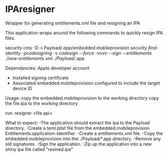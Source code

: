 # IPAresigner
Wrapper for generating entitlements.xml file and resigning an IPA 

This application wraps around the following commands to quickly resign IPA files.

security cms -D -i Payload/*.app/embedded.mobileprovision
security find-identity -pcodesigning -v
codesign --force -vvvv --sign <unique certificate ID> --entitlements ./new-entitlements.xml ./Payload/*.app

Dependancies:
Apple developer account
  - Installed signing certificate
  - Associated embedded.mobileprovision configured to include the target device ID

Usage: 
copy the embedded.mobileprovision to the working directory
copy the file.ipa to the working directory

run: resigner \<file.api\> 

What to expect:
-The application should extract the ipa to the Payload directory.
-Create a teml.plist file from the embedded.mobileprovision Entitlements:application-identifier.
-Create a entitlements.xml file.
-Copy the embedded.mobileprovision into the ./Payload/*.app directory.
-Remove any old signatures. 
-Sign the application.
-Zip up the application into a new shiny ipa file called "resined.ipa"
